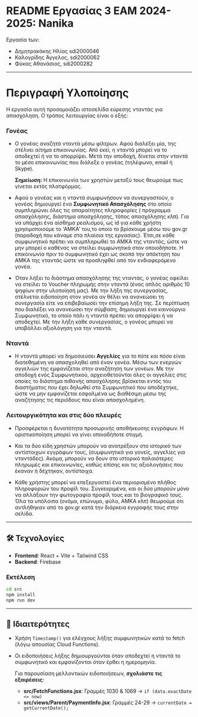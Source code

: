 # README Εργασίας 3 ΕΑΜ 2024-2025: Nanika

Εργασία των:
- Δημητρακάκης Ηλίας  sdi2000046
- Καλογρίδης Άγγελος, sdi2000062
- Φύκας Αθανάσιος,    sdi2000282

---

# Περιγραφή Υλοποίησης
Η εργασία αυτή προσομοιάζει ιστοσελίδα εύρεσης νταντάς για απασχόληση. Ο τρόπος λειτουργίας είναι ο εξής:
 
### Γονέας
- Ο γονέας αναζητά νταντά μέσω φίλτρων. Αφού διαλέξει μία, της στέλνει αίτημα επικοινωνίας. Από εκεί, η νταντά μπορεί να το αποδεχτεί ή να το απορρίψει. Μετά την αποδοχή, δίνεται στην νταντά το μέσο επικοινωνίας που διάλεξε ο γονέας (τηλέφωνο, email ή Skype). 

    **Σημείωση:** Η επικοινωνία των χρηστών μεταξύ τους θεωρούμε πως γίνεται εκτός πλατφόρμας.

- Αφού ο γονέας και η νταντά συμφωνήσουν να συνεργαστούν, ο γονέας δημιουργεί ένα **Συμφωνητικό Απασχόλησης** στο οποίο συμπληρώνει όλες τις απαραίτητες πληροφορίες ( πρόγραμμα απασχόλησης, διάστημα απασχόλησης, τόπος απασχόλησης κλπ). Για να υπάρχει ένα αίσθημα ρεαλισμού, ως id για κάθε χρήστη χρησιμοποιούμε το 'ΑΜΚΑ' του,το οποίο το βρίσκουμε μέσω του gov.gr (παραδοχή που κάναμε στα πλαίσια της εργασίας). Έτσι,σε κάθε συμφωνητικό πρέπει να συμπληρωθεί το ΑΜΚΑ της νταντάς, ώστε να μην μπορεί ο καθένας να στείλει συμφωνητικά στον οποιοδήποτε. Η επικοινωνία πριν το συμφωνητικό έχει ως σκοπό την απόκτηση του ΑΜΚΑ της νταντάς ώστε να προσληφθεί από τον ενδιαφερόμενο γονέα.

- Όταν λήξει το διάστημα απασχόλησης της νταντάς, ο γονέας οφείλει να στείλει το Voucher πληρωμής στην νταντά (ένας απλός αριθμός 10 ψηφίων στην υλοποίησή μας). Με την λήξη της συνεργασίας, στέλνεται ειδοποίηση στον γονέα αν θέλει να ανανεώσει τη συνεργασία είτε να επιβεβαίωσει την επίσημη λήξη της. Σε περίπτωση που διαλέξει να ανανεώσει την σύμβαση, δημιουργεί ένα καινούργιο Συμφωνητικό, το οποίο πάλι η νταντά πρέπει να απορρίψει ή να αποδεχτεί. Με την λήξη κάθε συνεργασίας, ο γονέας μπορεί να υποβάλλει αξιολόγηση για την νταντά.

### Νταντά
- Η νταντά μπορεί να δημοσιεύσει **Αγγελίες** για το πότε και πόσο είναι διατεθημένη να απασχοληθεί από έναν γονέα. Μέσω των ενεργών αγγελιών της εμφανίζεται στην αναζήτηση των γονέων. Με την αποδοχή ενός Συμφωνητικού, αρχειοθετούνται όλες οι αγγελίες στις οποίες το διάστημα πιθανής απασχόλησης βρίσκεται εντός του διαστήματος που έχει δηλωθεί στο Συμφωνητικό που αποδέχτηκε, ώστε να μην εμφανίζεται εσφαλμένα ως διαθέσιμη μέσω της αναζήτησης τις περιόδους που είναι απασχολημένη.

### Λειτουργικότητα και στις δύο πλευρές

- Προσφέρεται η δυνατότητα προσωρινής αποθήκευσης εγγράφων. Η οριστικοποίηση μπορεί να γίνει οποιαδήποτε στιγμή.

- Και τα δύο είδη χρηστών μπορούν να ανατρέξουν στο ιστορικό των αντίστοιχων εγγράφων τους, (συμφωνητικά για γονείς, αγγελίες για νταντάδες). Ακόμα, μπορούν να δουν στο ιστορικό παλαιότερες πληρωμές και επικοινωνίες, καθώς επίσης και τις αξιολογήσεις που έκαναν ή δέχτηκαν, αντίστοιχα.

- Κάθε χρήστης μπορεί να επεξεργαστεί ένα περιορισμένο πλήθος πληροφοριών του προφίλ του. Συγκεκριμένα, και οι δύο μπορούν μόνο να αλλάξουν την φωτογραφία προφίλ τους και το βιογραφικό τους. Όλα τα υπόλοιπα (ονόμα, επώνυμο, φύλο, ΑΜΚΑ κλπ) θεωρούμε ότι αντλήθηκαν από το gov.gr κατά την διάρκεια εγγραφής τους στην σελίδα.

---

## 🛠️ Τεχνολογίες

- **Frontend**: React + Vite + Tailwind CSS  
- **Backend**: Firebase

### Εκτέλεση

```bash
cd src
npm install
npm run dev
```
---

## 🧩 Ιδιαιτερότητες

- Χρήση `Timestamp()` για ελέγχους λήξης συμφωνητικών κατά το fetch (λόγω απουσίας Cloud Functions).
- Οι ειδοποιήσεις λήξης δημιουργούνται όταν αποδεχτεί η νταντά το συμφωνητικό και εμφανίζονται όταν έρθει η ημερομηνία.

  Για παρουσίαση μελλοντικών ειδοποιήσεων, **σχολιάστε τις εξαιρέσεις**:

  - **src/FetchFunctions.jsx**: Γραμμές 1030 & 1069 → `if (data.exactDate <= now)`
  - **src/views/Parent/PaymentInfo.jsx**: Γραμμές 24-29 → `currentDate = getCurrentDate();`
